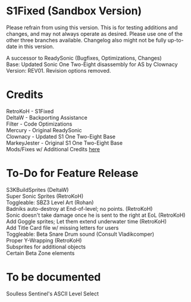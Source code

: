 # S1Fixed (Sandbox Version)
 Please refrain from using this version. This is for testing additions and changes, and
 may not always operate as desired. Please use one of the other three branches available.
 Changelog also might not be fully up-to-date in this version.

 A successor to ReadySonic (Bugfixes, Optimizations, Changes)  
 Base: Updated Sonic One Two-Eight disassembly for AS by Clownacy  
 Version: REV01. Revision options removed.  

# Credits
 RetroKoH - S1Fixed  
 DeltaW - Backporting Assistance  
 Filter - Code Optimizations  
 Mercury - Original ReadySonic  
 Clownacy - Updated S1 One Two-Eight Base  
 MarkeyJester - Original S1 One Two-Eight Base  
 Mods/Fixes w/ Additional Credits [here](https://github.com/RetroKoH/S1Fixed/blob/main/Assets/Changelog.md)  

# To-Do for Feature Release
 S3KBuildSprites (DeltaW)  
 Super Sonic Sprites (RetroKoH)  
 Toggleable: SBZ3 Level Art (Rohan)  
 Badniks auto-destroy at End-of-level; no points. (RetroKoH)  
 Sonic doesn't take damage once he is sent to the right at EoL (RetroKoH)  
 Add Goggle sprites; Let them extend underwater time (RetroKoH)  
 Add Title Card file w/ missing letters for users  
 Toggleable: Beta Snare Drum sound (Consult Vladikcomper)  
 Proper Y-Wrapping (RetroKoH)  
 Subsprites for additional objects  
 Certain Beta Zone elements  

# To be documented
 Soulless Sentinel's ASCII Level Select
